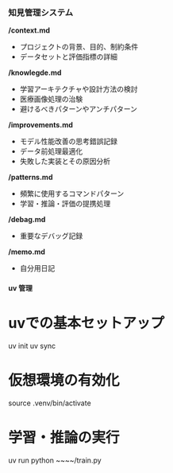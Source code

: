 ### 知見管理システム

**/context.md**
- プロジェクトの背景、目的、制約条件
- データセットと評価指標の詳細

**/knowlegde.md**
- 学習アーキテクチャや設計方法の検討
- 医療画像処理の治験
- 避けるべきパターンやアンチパターン

**/improvements.md**
- モデル性能改善の思考錯誤記録
- データ前処理最適化
- 失敗した実装とその原因分析

**/patterns.md**
- 頻繁に使用するコマンドパターン
- 学習・推論・評価の提携処理

**/debag.md**
- 重要なデバッグ記録

**/memo.md**
- 自分用日記

#### **uv 管理**
# uvでの基本セットアップ
uv init 
uv sync

# 仮想環境の有効化
source .venv/bin/activate

# 学習・推論の実行
uv run python ~~~~/train.py